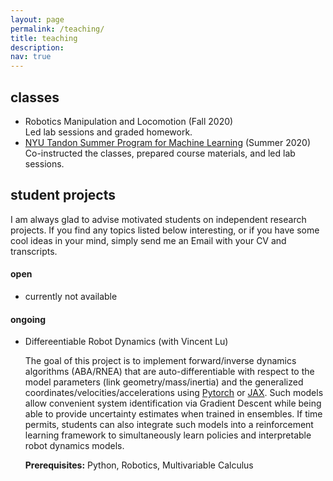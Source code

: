 ```yaml
---
layout: page
permalink: /teaching/
title: teaching
description: 
nav: true
---
```


## classes
 
- Robotics Manipulation and Locomotion (Fall 2020)  
    Led lab sessions and graded homework.
- [NYU Tandon Summer Program for Machine Learning](https://github.com/huaijiangzhu/SummerML) (Summer 2020)  
    Co-instructed the classes, prepared course materials, and led lab sessions.

## student projects

I am always glad to advise motivated students on independent research projects. If you find any topics listed below interesting, or if you have some cool ideas in your mind, simply send me an Email with your CV and transcripts.

#### open

- currently not available

#### ongoing 

- Differeentiable Robot Dynamics (with Vincent Lu)

    The goal of this project is to implement forward/inverse dynamics algorithms (ABA/RNEA) that are auto-differentiable with respect to the model parameters (link geometry/mass/inertia) and the generalized coordinates/velocities/accelerations using [Pytorch](https://pytorch.org/) or [JAX](https://opensource.google/projects/jax). Such models allow convenient system identification via Gradient Descent while being able to provide uncertainty estimates when trained in ensembles. If time permits, students can also integrate such models into a reinforcement learning framework to simultaneously learn policies and interpretable robot dynamics models.

    **Prerequisites:** Python, Robotics, Multivariable Calculus


